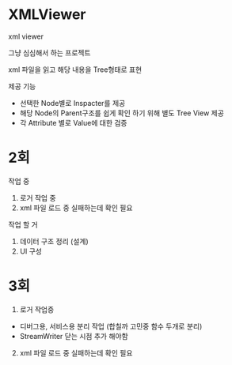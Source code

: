# XMLViewer
xml viewer 


그냥 심심해서 하는 프로젝트

xml 파일을 읽고 해당 내용을 Tree형태로 표현

제공 기능
- 선택한 Node별로 Inspacter를 제공
- 해당 Node의 Parent구조를 쉽게 확인 하기 위해 별도 Tree View 제공
- 각 Attribute 별로 Value에 대한 검증



# 2회

작업 중
1. 로거 작업 중
2. xml 파일 로드 중 실패하는데 확인 필요

작업 할 거
1. 데이터 구조 정리 (설계)
2. UI 구성 

# 3회
1. 로거 작업중
- 디버그용, 서비스용 분리 작업 (합칠까 고민중 함수 두개로 분리)
- StreamWriter 닫는 시점 추가 해야함

2. xml 파일 로드 중 실패하는데 확인 필요


